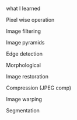 what I learned

Pixel wise operation

Image filtering

Image pyramids

Edge detection

Morphological

Image restoration

Compression (JPEG comp)

Image warping

Segmentation
